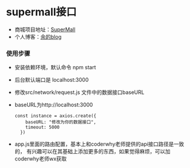 # supermall接口
- 商城项目地址：[SuperMall](https://github.com/luckyu2/supermall)
- 个人博客：[余的blog](https://luckyu.xyz/)

 ### 使用步骤

   - 安装依赖环境，默认命令 npm start

   - 后台默认端口是 localhost:3000

   - 修改src/network/request.js 文件中的数据接口baseURL

   - baseURL为http://localhost:3000

     ```
     const instance = axios.create({
         baseURL: "修改为你的数据接口",
         timeout: 5000
       })
     ```

     

 - app.js里面的路由配置，基本上和coderwhy老师提供的api接口路径是一致的，
   有兴趣可以在其基础上添加更多的东西，如果觉得麻烦，可以加coderwhy老师wx获取

